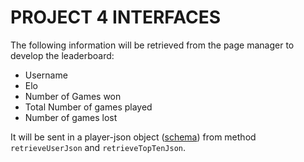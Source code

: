 # PROJECT 4 INTERFACES 

The following information will be retrieved from the page manager to develop the leaderboard: 
- Username 
- Elo 
- Number of Games won 
- Total Number of games played 
- Number of games lost 

 It will be sent in a player-json object ([schema](player-json-schema.md)) from method `retrieveUserJson` and `retrieveTopTenJson`.
